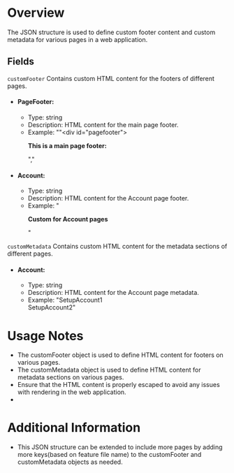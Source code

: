 # Overview
The JSON structure is used to define custom footer content and custom metadata for various pages in a web application.

## Fields
`customFooter`
    Contains custom HTML content for the footers of different pages.

- #### PageFooter:
  - Type: string
  - Description: HTML content for the main page footer.
  - Example: ""<div id=\"pagefooter\"><p><b>This is a main page footer:</b></p></div>","
- #### Account:
  - Type: string
  - Description: HTML content for the Account page footer.
  - Example: "<div><p><b>Custom for Account pages</b></p></div>"

`customMetadata`
    Contains custom HTML content for the metadata sections of different pages.


- #### Account:
  - Type: string
  - Description: HTML content for the Account page metadata.
  - Example: "SetupAccount1</br>SetupAccount2"

# Usage Notes
- The customFooter object is used to define HTML content for footers on various pages.
- The customMetadata object is used to define HTML content for metadata sections on various pages.
- Ensure that the HTML content is properly escaped to avoid any issues with rendering in the web application.
- 
# Additional Information
- This JSON structure can be extended to include more pages by adding more keys(based on feature file name) to the customFooter and customMetadata objects as needed.
